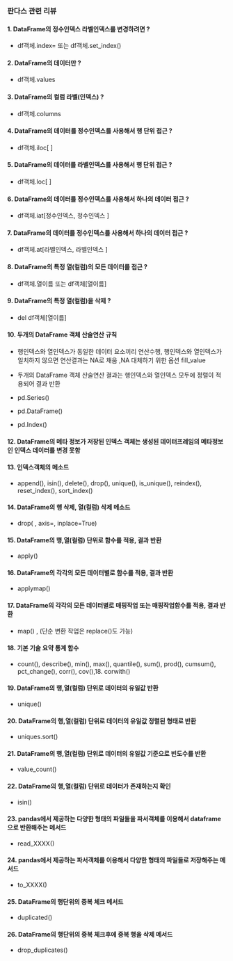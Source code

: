 ### 판다스 관련 리뷰

#### 1. DataFrame의 정수인덱스 라벨인덱스를 변경하려면 ?
 - df객체.index=  또는 df객체.set_index()
#### 2. DataFrame의 데이터만 ? 
 - df객체.values
#### 3. DataFrame의 컬럼 라벨(인덱스) ?
 - df객체.columns
#### 4. DataFrame의 데이터를 정수인덱스를 사용해서 행 단위 접근 ?
 - df객체.iloc[ ]
#### 5. DataFrame의 데이터를 라벨인덱스를 사용해서 행 단위 접근 ?
 - df객체.loc[ ]
#### 6. DataFrame의 데이터를 정수인덱스를 사용해서 하나의 데이터 접근 ?
 - df객체.iat[정수인덱스, 정수인덱스 ]
#### 7. DataFrame의 데이터를 정수인덱스를 사용해서 하나의 데이터 접근 ?
 - df객체.at[라벨인덱스, 라벨인덱스 ]
#### 8. DataFrame의 특정 열(컬럼)의 모든 데이터를 접근 ? 
 - df객체.열이름 또는 df객체[열이름]
#### 9. DataFrame의 특정 열(컬럼)을 삭제 ?
 - del df객체[열이름]
#### 10. 두개의 DataFrame 객체 산술연산 규칙
 - 행인덱스와 열인덱스가 동일한 데이터 요소끼리 연산수행, 행인덱스와 열인덱스가 일치하지 않으면 연산결과는 NA로 채움 ,NA 대체하기 위한 옵션 fill_value
 - 두개의 DataFrame 객체 산술연산 결과는 행인덱스와 열인덱스 모두에 정렬이 적용되어 결과 반환
 
 - pd.Series()
 - pd.DataFrame()
 - pd.Index()

#### 12. DataFrame의 메타 정보가 저장된 인덱스 객체는 생성된 데이터프레임의 메타정보인 인덱스 데이터를 변경 못함
#### 13. 인덱스객체의 메소드 
 - append(), isin(), delete(), drop(), unique(), is_unique(), reindex(), reset_index(), sort_index()
#### 14. DataFrame의 행 삭제, 열(컬럼) 삭제 메소드
 - drop(   , axis=, inplace=True)
#### 15. DataFrame의 행,열(컬럼) 단위로 함수를 적용, 결과 반환
 - apply()
#### 16. DataFrame의 각각의 모든  데이터별로 함수를 적용, 결과 반환
 - applymap()
#### 17. DataFrame의 각각의 모든  데이터별로 매핑작업 또는 매핑작업함수를 적용, 결과 반환
 - map() , (단순 변환 작업은 replace()도 가능)
#### 18. 기본 기술 요약 통계 함수
 - count(), describe(), min(), max(), quantile(), sum(), prod(), cumsum(), pct_change(),  corr(), cov(),18.  corwith()
#### 19. DataFrame의 행,열(컬럼) 단위로 데이터의 유일값 반환
 - unique()
#### 20. DataFrame의 행,열(컬럼) 단위로 데이터의 유일값 정렬된 형태로 반환
 - uniques.sort()
#### 21. DataFrame의 행,열(컬럼) 단위로 데이터의 유일값 기준으로 빈도수를 반환
 - value_count()
#### 22. DataFrame의 행,열(컬럼) 단위로 데이터가 존재하는지  확인
 - isin()
#### 23. pandas에서 제공하는 다양한 형태의 파일들을 파서객체를 이용해서 dataframe으로 반환해주는 메서드
 - read_XXXX()
#### 24. pandas에서 제공하는 파서객체를 이용해서 다양한 형태의 파일들로 저장해주는 메서드
 - to_XXXX()
#### 25. DataFrame의 행단위의 중복 체크  메서드 
 - duplicated()
#### 26. DataFrame의 행단위의 중복 체크후에  중복 행을 삭제 메서드
- drop_duplicates()
